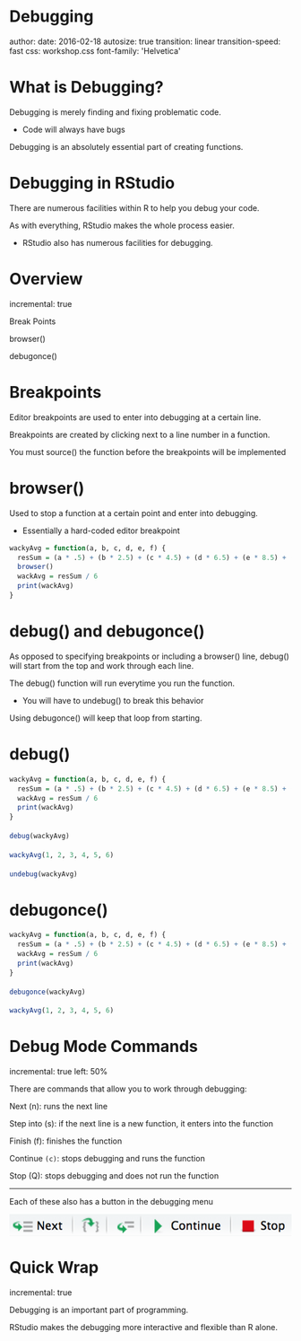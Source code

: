 Debugging
========================================================
author:
date: 2016-02-18
autosize: true
transition: linear
transition-speed: fast
css: workshop.css
font-family: 'Helvetica'

What is Debugging?
========================================================

Debugging is merely finding and fixing problematic code.

  - Code will always have bugs

Debugging is an absolutely essential part of creating functions.

Debugging in RStudio
========================================================

There are numerous facilities within R to help you debug your code.

As with everything, RStudio makes the whole process easier.

 - RStudio also has numerous facilities for debugging.


Overview
========================================================
incremental: true

Break Points

<span class="func">browser()</span>

<span class="func">debugonce()</span>



Breakpoints
========================================================

Editor breakpoints are used to enter into debugging at a certain line.

Breakpoints are created by clicking next to a line number in a function.

You must <span class="func">source()</span> the function before the breakpoints will be implemented

browser()
========================================================

Used to stop a function at a certain point and enter into debugging.

  - Essentially a hard-coded editor breakpoint


```r
wackyAvg = function(a, b, c, d, e, f) {
  resSum = (a * .5) + (b * 2.5) + (c * 4.5) + (d * 6.5) + (e * 8.5) + (f * 10.5)
  browser()
  wackAvg = resSum / 6
  print(wackAvg)
}
```

debug() and debugonce()
========================================================

As opposed to specifying breakpoints or including a <span class="func">browser()</span> line, <span class="func">debug()</span> will start from the top and work through each line.

The <span class="func">debug()</span> function will run everytime you run the function.

  - You will have to <span class="func">undebug()</span> to break this behavior

Using <span class="func">debugonce()</span> will keep that loop from starting.


debug()
========================================================


```r
wackyAvg = function(a, b, c, d, e, f) {
  resSum = (a * .5) + (b * 2.5) + (c * 4.5) + (d * 6.5) + (e * 8.5) + (f * 10.5)
  wackAvg = resSum / 6
  print(wackAvg)
}

debug(wackyAvg)

wackyAvg(1, 2, 3, 4, 5, 6)

undebug(wackyAvg)
```


debugonce()
========================================================


```r
wackyAvg = function(a, b, c, d, e, f) {
  resSum = (a * .5) + (b * 2.5) + (c * 4.5) + (d * 6.5) + (e * 8.5) + (f * 10.5)
  wackAvg = resSum / 6
  print(wackAvg)
}

debugonce(wackyAvg)

wackyAvg(1, 2, 3, 4, 5, 6)
```


Debug Mode Commands
========================================================
incremental: true
left: 50%

There are commands that allow you to work through debugging:

Next (n): runs the next line

Step into (s): if the next line is a new function, it enters into the function

Finish (f): finishes the function

Continue `(c)`: stops debugging and runs the function

Stop (Q): stops debugging and does not run the function

***

Each of these also has a button in the debugging menu

<img src="img/debugToolbar.png" style="display:block; margin: 0 auto;">

Quick Wrap
========================================================
incremental: true

Debugging is an important part of programming.

RStudio makes the debugging more interactive and flexible than R alone.
